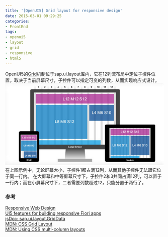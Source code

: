 ```yaml
---
title: '[OpenUI5] Grid layout for responsive design'
date: 2015-03-01 09:29:25
categories: 
- FrontEnd
tags: 
- openui5
- layout
- grid
- responsive
- html5
---
```

OpenUI5的[Grid](https://openui5.hana.ondemand.com/docs/api/symbols/sap.ui.layout.GridData.html)机制位于sap.ui.layout库内，它在12列流布局中定位子控件位置。取决于当前屏幕尺寸，子控件可以指定可变的列数，从而实现响应式设计。
![[OpenUI5] Grid layout for responsive design](/images/2015/3/0026uWfMzy73zLYwZjBd3.jpg)
在上图示例中，无论屏幕大小，子控件1都占满12列，从而其他子控件无法跟它位于同一行内。
在大屏幕和中等屏幕尺寸下，子控件2和3共同占满12列，可以置于一行内；而在小屏幕尺寸下，二者需要列数超过12，只能分置于两行了。

### 参考

[Responsive Web Design](https://experience.sap.com/basics/post-123/)    
[UI5 features for building responsive Fiori apps](http://www.bluefinsolutions.com/blogs/dj-adams/february-2015/ui5-features-for-building-responsive-fiori-apps)    
[jsDoc: sap.ui.layout.GridData](https://openui5.hana.ondemand.com/docs/api/symbols/sap.ui.layout.GridData.html)    
[MDN: CSS Grid Layout](https://developer.mozilla.org/en-US/docs/Web/CSS/CSS_Grid_Layout)    
[MDN: Using CSS multi-column layouts](https://developer.mozilla.org/en-US/docs/Web/CSS/CSS_Columns/Using_multi-column_layouts)    
